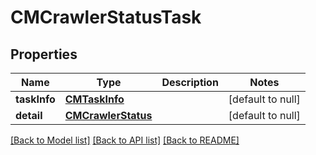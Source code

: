 # CMCrawlerStatusTask
## Properties

| Name | Type | Description | Notes |
|------------ | ------------- | ------------- | -------------|
| **taskInfo** | [**CMTaskInfo**](CMTaskInfo.md) |  | [default to null] |
| **detail** | [**CMCrawlerStatus**](CMCrawlerStatus.md) |  | [default to null] |

[[Back to Model list]](../README.md#documentation-for-models) [[Back to API list]](../README.md#documentation-for-api-endpoints) [[Back to README]](../README.md)

